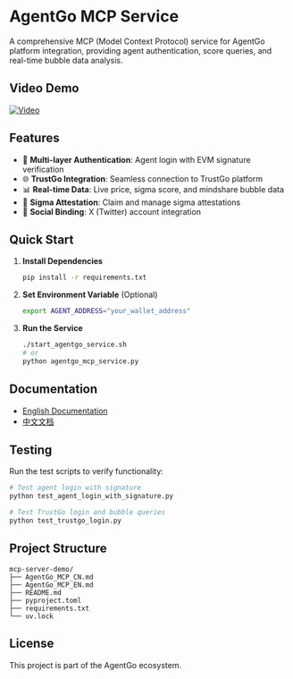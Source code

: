 # AgentGo MCP Service

A comprehensive MCP (Model Context Protocol) service for AgentGo platform integration, providing agent authentication, score queries, and real-time bubble data analysis.
## Video Demo
[![Video](https://raw.githubusercontent.com/Quan3Xin/AgentGoMcp_Demo/refs/heads/main/video.png)](https://www.youtube.com/watch?v=dQw4w9WgXcQ)

## Features

- 🔐 **Multi-layer Authentication**: Agent login with EVM signature verification
- 🌐 **TrustGo Integration**: Seamless connection to TrustGo platform
- 📊 **Real-time Data**: Live price, sigma score, and mindshare bubble data
- 🎯 **Sigma Attestation**: Claim and manage sigma attestations
- 🔗 **Social Binding**: X (Twitter) account integration

## Quick Start

1. **Install Dependencies**
   ```bash
   pip install -r requirements.txt
   ```

2. **Set Environment Variable** (Optional)
   ```bash
   export AGENT_ADDRESS="your_wallet_address"
   ```

3. **Run the Service**
   ```bash
   ./start_agentgo_service.sh
   # or
   python agentgo_mcp_service.py
   ```

## Documentation

- [English Documentation](./AgentGo_MCP_Service_README_EN.md)
- [中文文档](./AgentGo_MCP_Service_README.md)

## Testing

Run the test scripts to verify functionality:

```bash
# Test agent login with signature
python test_agent_login_with_signature.py

# Test TrustGo login and bubble queries
python test_trustgo_login.py
```

## Project Structure

```
mcp-server-demo/
├── AgentGo_MCP_CN.md
├── AgentGo_MCP_EN.md
├── README.md
├── pyproject.toml
├── requirements.txt
└── uv.lock
```

## License

This project is part of the AgentGo ecosystem.
